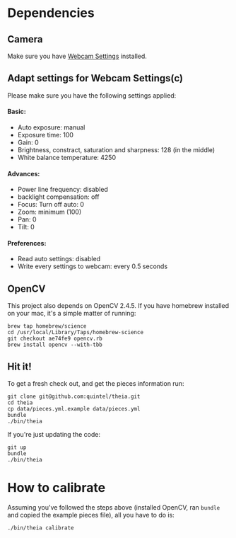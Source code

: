 # Dependencies

## Camera

Make sure you have [Webcam Settings](https://itunes.apple.com/us/app/webcam-settings/id533696630?mt=12) installed.

## Adapt settings for Webcam Settings(c)

Please make sure you have the following settings applied:

#### Basic:

* Auto exposure: manual
* Exposure time: 100
* Gain: 0
* Brightness, constract, saturation and sharpness: 128 (in the middle)
* White balance temperature: 4250

#### Advances:

* Power line frequency: disabled
* backlight compensation: off
* Focus: Turn off auto: 0
* Zoom: minimum (100)
* Pan: 0
* Tilt: 0

#### Preferences:

* Read auto settings: disabled
* Write every settings to webcam: every 0.5 seconds

## OpenCV

This project also depends on OpenCV 2.4.5. If you have homebrew
installed on your mac, it's a simple matter of running:

    brew tap homebrew/science
    cd /usr/local/Library/Taps/homebrew-science
    git checkout ae74fe9 opencv.rb
    brew install opencv --with-tbb

## Hit it!

To get a fresh check out, and get the pieces information run:

    git clone git@github.com:quintel/theia.git
    cd theia
    cp data/pieces.yml.example data/pieces.yml
    bundle
    ./bin/theia
    
If you're just updating the code:

    git up
    bundle
    ./bin/theia

# How to calibrate

Assuming you've followed the steps above (installed OpenCV, ran `bundle` and copied the example pieces file), all you have to do is:

    ./bin/theia calibrate

